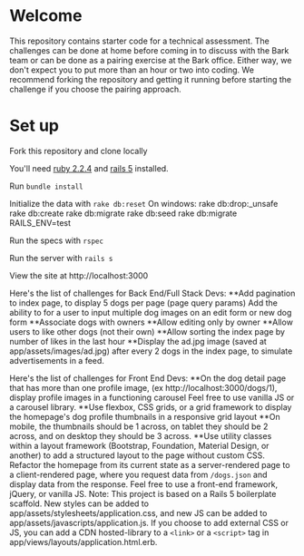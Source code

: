 # Welcome

This repository contains starter code for a technical assessment. The challenges can be done at home before coming in to discuss with the Bark team or can be done as a pairing exercise at the Bark office. Either way, we don't expect you to put more than an hour or two into coding. We recommend forking the repository and getting it running before starting the challenge if you choose the pairing approach.

# Set up

Fork this repository and clone locally

You'll need [ruby 2.2.4](https://rvm.io/rvm/install) and [rails 5](http://guides.rubyonrails.org/getting_started.html#installing-rails) installed.

Run `bundle install`

Initialize the data with `rake db:reset`
On windows:
 rake db:drop:_unsafe
 rake db:create
 rake db:migrate
 rake db:seed
 rake db:migrate RAILS_ENV=test
 

Run the specs with `rspec`

Run the server with `rails s`

View the site at http://localhost:3000


Here's the list of challenges for Back End/Full Stack Devs:
    **Add pagination to index page, to display 5 dogs per page (page query params)
    Add the ability to for a user to input multiple dog images on an edit form or new dog form
    **Associate dogs with owners
    **Allow editing only by owner
    **Allow users to like other dogs (not their own)
    **Allow sorting the index page by number of likes in the last hour
    **Display the ad.jpg image (saved at app/assets/images/ad.jpg) after every 2 dogs in the index page, to simulate advertisements in a feed.
 
Here's the list of challenges for Front End Devs:
    **On the dog detail page that has more than one profile image, (ex http://localhost:3000/dogs/1), display profile images in a functioning carousel
        Feel free to use vanilla JS or a carousel library.
    **Use flexbox, CSS grids, or a grid framework to display the homepage's dog profile thumbnails in a responsive grid layout
    **On mobile, the thumbnails should be 1 across, on tablet they should be 2 across, and on desktop they should be 3 across.
    **Use utility classes within a layout framework (Bootstrap, Foundation, Material Design, or another) to add a structured layout to the page without custom CSS.
    Refactor the homepage from its current state as a server-rendered page to a client-rendered page, where you request data from `/dogs.json` and display data from the response. Feel free to use a front-end framework, jQuery, or vanilla JS.
    Note: This project is based on a Rails 5 boilerplate scaffold. New styles can be added to app/assets/stylesheets/application.css, and new JS can be added to app/assets/javascripts/application.js. If you choose to add external CSS or JS, you can add a CDN  hosted-library to a `<link>` or a `<script>` tag in app/views/layouts/application.html.erb.
